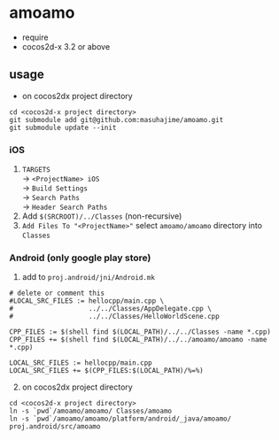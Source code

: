 # amoamo

- require
 - cocos2d-x 3.2 or above

## usage

- on cocos2dx project directory

````
cd <cocos2d-x project directory>
git submodule add git@github.com:masuhajime/amoamo.git
git submodule update --init
````

### iOS

1. `TARGETS`  
 -> `<ProjectName> iOS`  
 -> `Build Settings`  
 -> `Search Paths`  
 -> `Header Search Paths`
2. Add `$(SRCROOT)/../Classes` (non-recursive)
3. `Add Files To "<ProjectName>"` select `amoamo/amoamo` directory into `Classes`

### Android (only google play store)

1. add to `proj.android/jni/Android.mk`
````
# delete or comment this
#LOCAL_SRC_FILES := hellocpp/main.cpp \
#                   ../../Classes/AppDelegate.cpp \
#                   ../../Classes/HelloWorldScene.cpp

CPP_FILES := $(shell find $(LOCAL_PATH)/../../Classes -name *.cpp)
CPP_FILES += $(shell find $(LOCAL_PATH)/../../amoamo/amoamo -name *.cpp)
 
LOCAL_SRC_FILES := hellocpp/main.cpp
LOCAL_SRC_FILES += $(CPP_FILES:$(LOCAL_PATH)/%=%)
````
2. on cocos2dx project directory
````
cd <cocos2d-x project directory>
ln -s `pwd`/amoamo/amoamo/ Classes/amoamo
ln -s `pwd`/amoamo/amoamo/platform/android/_java/amoamo/ proj.android/src/amoamo
````


